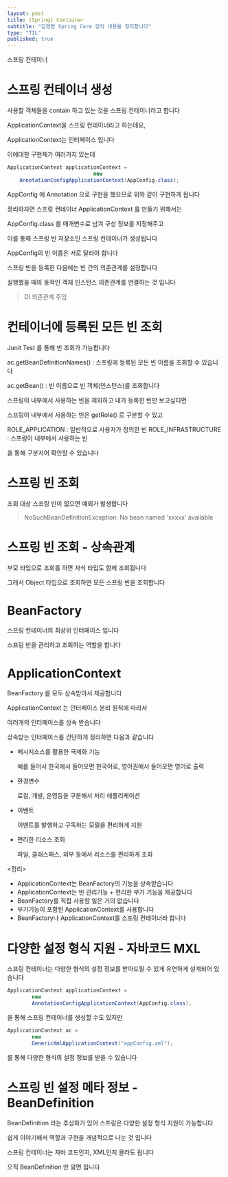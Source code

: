 ```yaml
---
layout: post
title: (Spring) Container
subtitle: "김영한 Spring Core 강의 내용을 정리합니다"
type: "TIL"
published: true
---
```


스프링 컨테이너

# 스프링 컨테이너 생성

사용할 객체들을 contain 하고 있는 것을 스프링 컨테이너라고 합니다

ApplicationContext을 스프링 컨테이너라고 하는데요,

ApplicationContext는 인터페이스 입니다

이에대한 구현체가 여러가지 있는데

```java
ApplicationContext applicationContext =
                            new
    AnnotationConfigApplicationContext(AppConfig.class);
```

AppConfig 에 Annotation 으로 구현을 했으므로 위와 같이 구현하게 됩니다

정리하자면 스프링 컨테이너 ApplicationContext 를 만들기 위해서는 

AppConfig.class 를 매개변수로 넘겨 구성 정보를 지정해주고

이를 통해 스프링 빈 저장소인 스프링 컨테이너가 생성됩니다

AppConfig의 빈 이름은 서로 달라야 합니다

스프링 빈을 등록한 다음에는 빈 간의 의존관계를 설정합니다

실행했을 때의 동적인 객체 인스턴스 의존관계를 연결하는 것 입니다

> DI 의존관계 주입 

# 컨테이너에 등록된 모든 빈 조회

Junit Test 를 통해 빈 조회가 가능합니다

ac.getBeanDefinitionNames() : 스프링에 등록된 모든 빈 이름을 조회할 수 있습니다

ac.getBean() : 빈 이름으로 빈 객체(인스턴스)를 조회합니다

스프링이 내부에서 사용하는 빈을 제외하고 내가 등록한 빈만 보고싶다면

스프링이 내부에서 사용하는 빈은 getRole() 로 구분할 수 있고

ROLE_APPLICATION : 일반적으로 사용자가 정의한 빈 ROLE_INFRASTRUCTURE : 스프링이 내부에서 사용하는 빈

을 통해 구분지어 확인할 수 있습니다

# 스프링 빈 조회

조회 대상 스프링 빈이 없으면 예외가 발생합니다

> NoSuchBeanDefinitionException: No bean named 'xxxxx' available

# 스프링 빈 조회 - 상속관계

부모 타입으로 조회를 하면 자식 타입도 함께 조회됩니다

그래서 Object 타입으로 조회하면 모든 스프링 빈을 조회합니다

# BeanFactory

스프링 컨테이너의 최상위 인터페이스 입니다

스프링 빈을 관리하고 조회하는 역할을 합니다

# ApplicationContext

BeanFactory 를 모두 상속받아서 제공합니다

ApplicationContext 는 인터페이스 분리 원칙에 따라서

여러개의 인터페이스를 상속 받습니다

상속받는 인터페이스를 간단하게 정리하면 다음과 같습니다

- 메시지소스를 활용한 국제화 기능

    예를 들어서 한국에서 들어오면 한국어로, 영어권에서 들어오면 영어로 출력 
    
- 환경변수

    로컬, 개발, 운영등을 구분해서 처리 애플리케이션 
    
- 이벤트

    이벤트를 발행하고 구독하는 모델을 편리하게 지원

- 편리한 리소스 조회

    파일, 클래스패스, 외부 등에서 리소스를 편리하게 조회

<정리>
- ApplicationContext는 BeanFactory의 기능을 상속받습니다
- ApplicationContext는 빈 관리기능 + 편리한 부가 기능을 제공합니다
- BeanFactory를 직접 사용할 일은 거의 없습니다 
- 부가기능이 포함된 ApplicationContext를 사용합니다 
- BeanFactory나 ApplicationContext를 스프링 컨테이너라 합니다

# 다양한 설정 형식 지원 - 자바코드 MXL

스프링 컨테이너는 다양한 형식의 설정 정보를 받아드릴 수 있게 유연하게 설계되어 있습니다

```java
ApplicationContext applicationContext =
        new 
        AnnotationConfigApplicationContext(AppConfig.class);
```
을 통해 스프링 컨테이너를 생성할 수도 있지만

```java
ApplicationContext ac = 
        new 
        GenericXmlApplicationContext("appConfig.xml");
```
를 통해 다양한 형식의 설정 정보를 받을 수 있습니다

# 스프링 빈 설정 메타 정보 - BeanDefinition

BeanDefinition 라는 추상화가 있어 스프링은 다양한 설정 형식 지원이 가능합니다

쉽게 이야기해서 역할과 구현을 개념적으로 나눈 것 입니다

스프링 컨테이너는 자바 코드인지, XML인지 몰라도 됩니다

오직 BeanDefinition 만 알면 됩니다



